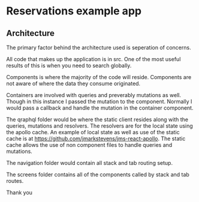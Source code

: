 # Reservations example app

## Architecture

The primary factor behind the architecture used is seperation of concerns.

All code that makes up the application is in src. One of the most useful results of this is when you need to search globally.

Components is where the majority of the code will reside. Components are not aware of where the data they consume originated.

Containers are involved with queries and preverably mutations as well. Though in this instance I passed the mutation to the component. Normally I would pass a callback and handle the mutation in the container component.

The qraphql folder would be where the static client resides along with the queries, mutations and resolvers. The resolvers are for the local state using the apollo cache.
An example of local state as well as use of the static cache is at https://github.com/jmarkstevens/jms-react-apollo. The static cache allows the use of non component files to handle queries and mutations.

The navigation folder would contain all stack and tab routing setup.

The screens folder contains all of the components called by stack and tab routes.

Thank you
